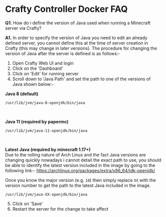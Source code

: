 # **Crafty Controller Docker FAQ**

**Q1.** How do i define the version of Java used when running a Minecraft server via Crafty?

**A1.** In order to specify the version of Java you need to edit an already defined server, you cannot define this at the time of server creation in Crafty (this may change in later versions). The procedure for changing the version of Java after the server is defined is as follows:-

1. Open Crafty Web UI and login
2. Click on the 'Dashboard'
3. Click on 'Edit' for running server
4. Scroll down to 'Java Path' and set the path to one of the versions of Java shown below:-

**Java 8 (default)**
```
/usr/lib/jvm/java-8-openjdk/bin/java
```
<br/>

**Java 11 (required by papermc)**
```
/usr/lib/jvm/java-11-openjdk/bin/java
```
<br/>

**Latest Java (required by minecraft 1.17+)**<br/>
Due to the rolling nature of Arch Linux and the fact Java versions are changing quickly nowadays i cannot detail the exact path to use, you should be able to identify the latest version included in the image by going to the following link:- https://archlinux.org/packages/extra/x86_64/jdk-openjdk/<br/>

Once you know the major version (e.g. ```18```) then simply replace ```XX``` with the version number to get the path to the latest Java included in the image.
```
/usr/lib/jvm/java-XX-openjdk/bin/java
```
5. Click on 'Save'
6. Restart the server for the change to take affect
